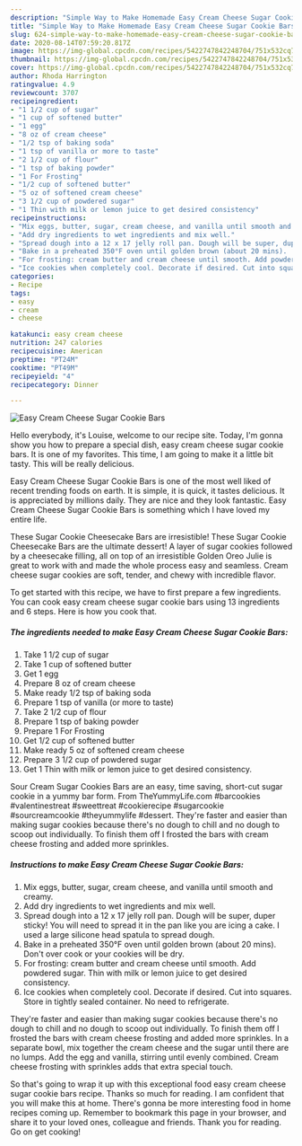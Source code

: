 ```yaml
---
description: "Simple Way to Make Homemade Easy Cream Cheese Sugar Cookie Bars"
title: "Simple Way to Make Homemade Easy Cream Cheese Sugar Cookie Bars"
slug: 624-simple-way-to-make-homemade-easy-cream-cheese-sugar-cookie-bars
date: 2020-08-14T07:59:20.817Z
image: https://img-global.cpcdn.com/recipes/5422747842248704/751x532cq70/easy-cream-cheese-sugar-cookie-bars-recipe-main-photo.jpg
thumbnail: https://img-global.cpcdn.com/recipes/5422747842248704/751x532cq70/easy-cream-cheese-sugar-cookie-bars-recipe-main-photo.jpg
cover: https://img-global.cpcdn.com/recipes/5422747842248704/751x532cq70/easy-cream-cheese-sugar-cookie-bars-recipe-main-photo.jpg
author: Rhoda Harrington
ratingvalue: 4.9
reviewcount: 3707
recipeingredient:
- "1 1/2 cup of sugar"
- "1 cup of softened butter"
- "1 egg"
- "8 oz of cream cheese"
- "1/2 tsp of baking soda"
- "1 tsp of vanilla or more to taste"
- "2 1/2 cup of flour"
- "1 tsp of baking powder"
- "1 For Frosting"
- "1/2 cup of softened butter"
- "5 oz of softened cream cheese"
- "3 1/2 cup of powdered sugar"
- "1 Thin with milk or lemon juice to get desired consistency"
recipeinstructions:
- "Mix eggs, butter, sugar, cream cheese, and vanilla until smooth and creamy."
- "Add dry ingredients to wet ingredients and mix well."
- "Spread dough into a 12 x 17 jelly roll pan. Dough will be super, duper sticky! You will need to spread it in the pan like you are icing a cake. I used a large silicone head spatula to spread dough."
- "Bake in a preheated 350°F oven until golden brown (about 20 mins).  Don&#39;t over cook or your cookies will be dry."
- "For frosting: cream butter and cream cheese until smooth. Add powdered sugar. Thin with milk or lemon juice to get desired consistency."
- "Ice cookies when completely cool. Decorate if desired. Cut into squares. Store in tightly sealed container. No need to refrigerate."
categories:
- Recipe
tags:
- easy
- cream
- cheese

katakunci: easy cream cheese 
nutrition: 247 calories
recipecuisine: American
preptime: "PT24M"
cooktime: "PT49M"
recipeyield: "4"
recipecategory: Dinner

---
```



![Easy Cream Cheese Sugar Cookie Bars](https://img-global.cpcdn.com/recipes/5422747842248704/751x532cq70/easy-cream-cheese-sugar-cookie-bars-recipe-main-photo.jpg)

Hello everybody, it's Louise, welcome to our recipe site. Today, I'm gonna show you how to prepare a special dish, easy cream cheese sugar cookie bars. It is one of my favorites. This time, I am going to make it a little bit tasty. This will be really delicious.

Easy Cream Cheese Sugar Cookie Bars is one of the most well liked of recent trending foods on earth. It is simple, it is quick, it tastes delicious. It is appreciated by millions daily. They are nice and they look fantastic. Easy Cream Cheese Sugar Cookie Bars is something which I have loved my entire life.

These Sugar Cookie Cheesecake Bars are irresistible! These Sugar Cookie Cheesecake Bars are the ultimate dessert! A layer of sugar cookies followed by a cheesecake filling, all on top of an irresistible Golden Oreo Julie is great to work with and made the whole process easy and seamless. Cream cheese sugar cookies are soft, tender, and chewy with incredible flavor.


To get started with this recipe, we have to first prepare a few ingredients. You can cook easy cream cheese sugar cookie bars using 13 ingredients and 6 steps. Here is how you cook that.

<!--inarticleads1-->

##### The ingredients needed to make Easy Cream Cheese Sugar Cookie Bars:

1. Take 1 1/2 cup of sugar
1. Take 1 cup of softened butter
1. Get 1 egg
1. Prepare 8 oz of cream cheese
1. Make ready 1/2 tsp of baking soda
1. Prepare 1 tsp of vanilla (or more to taste)
1. Take 2 1/2 cup of flour
1. Prepare 1 tsp of baking powder
1. Prepare 1 For Frosting
1. Get 1/2 cup of softened butter
1. Make ready 5 oz of softened cream cheese
1. Prepare 3 1/2 cup of powdered sugar
1. Get 1 Thin with milk or lemon juice to get desired consistency.


Sour Cream Sugar Cookies Bars are an easy, time saving, short-cut sugar cookie in a yummy bar form. From TheYummyLife.com #barcookies #valentinestreat #sweettreat #cookierecipe #sugarcookie #sourcreamcookie #theyummylife #dessert. They&#39;re faster and easier than making sugar cookies because there&#39;s no dough to chill and no dough to scoop out individually. To finish them off I frosted the bars with cream cheese frosting and added more sprinkles. 

<!--inarticleads2-->

##### Instructions to make Easy Cream Cheese Sugar Cookie Bars:

1. Mix eggs, butter, sugar, cream cheese, and vanilla until smooth and creamy.
1. Add dry ingredients to wet ingredients and mix well.
1. Spread dough into a 12 x 17 jelly roll pan. Dough will be super, duper sticky! You will need to spread it in the pan like you are icing a cake. I used a large silicone head spatula to spread dough.
1. Bake in a preheated 350°F oven until golden brown (about 20 mins).  Don&#39;t over cook or your cookies will be dry.
1. For frosting: cream butter and cream cheese until smooth. Add powdered sugar. Thin with milk or lemon juice to get desired consistency.
1. Ice cookies when completely cool. Decorate if desired. Cut into squares. Store in tightly sealed container. No need to refrigerate.


They&#39;re faster and easier than making sugar cookies because there&#39;s no dough to chill and no dough to scoop out individually. To finish them off I frosted the bars with cream cheese frosting and added more sprinkles. In a separate bowl, mix together the cream cheese and the sugar until there are no lumps. Add the egg and vanilla, stirring until evenly combined. Cream cheese frosting with sprinkles adds that extra special touch. 

So that's going to wrap it up with this exceptional food easy cream cheese sugar cookie bars recipe. Thanks so much for reading. I am confident that you will make this at home. There's gonna be more interesting food in home recipes coming up. Remember to bookmark this page in your browser, and share it to your loved ones, colleague and friends. Thank you for reading. Go on get cooking!
